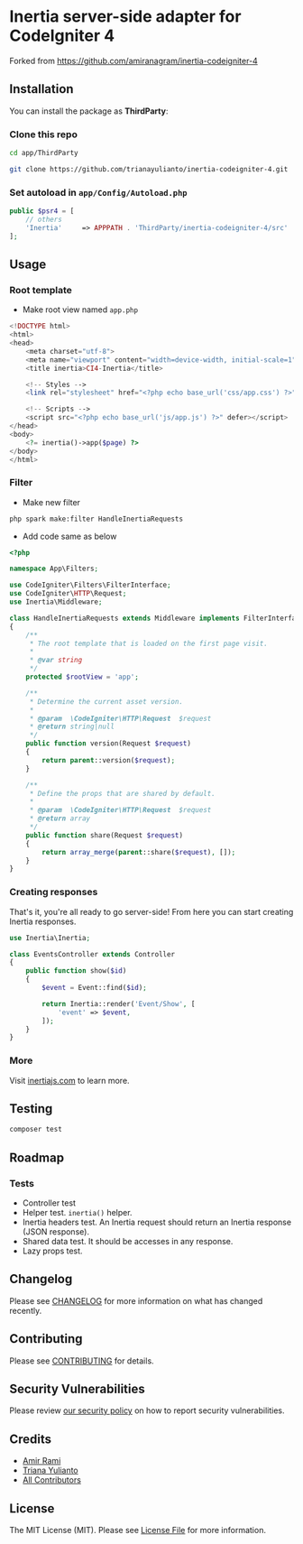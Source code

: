 # Inertia server-side adapter for CodeIgniter 4
Forked from https://github.com/amiranagram/inertia-codeigniter-4

## Installation

You can install the package as **ThirdParty**:

### Clone this repo

```bash
cd app/ThirdParty

git clone https://github.com/trianayulianto/inertia-codeigniter-4.git
```

### Set autoload in `app/Config/Autoload.php`

```php
public $psr4 = [
    // others
    'Inertia'     => APPPATH . 'ThirdParty/inertia-codeigniter-4/src'
];
```

## Usage

### Root template
- Make root view named `app.php`
```php
<!DOCTYPE html>
<html>
<head>
    <meta charset="utf-8">
    <meta name="viewport" content="width=device-width, initial-scale=1">
    <title inertia>CI4-Inertia</title>

    <!-- Styles -->
    <link rel="stylesheet" href="<?php echo base_url('css/app.css') ?>">

    <!-- Scripts -->
    <script src="<?php echo base_url('js/app.js') ?>" defer></script>
</head>
<body>
	<?= inertia()->app($page) ?>
</body>
</html>
```

### Filter

- Make new filter
```bash
php spark make:filter HandleInertiaRequests
```
- Add code same as below
```php
<?php

namespace App\Filters;

use CodeIgniter\Filters\FilterInterface;
use CodeIgniter\HTTP\Request;
use Inertia\Middleware;

class HandleInertiaRequests extends Middleware implements FilterInterface
{
    /**
     * The root template that is loaded on the first page visit.
     *
     * @var string
     */
    protected $rootView = 'app';

    /**
     * Determine the current asset version.
     *
     * @param  \CodeIgniter\HTTP\Request  $request
     * @return string|null
     */
    public function version(Request $request)
    {
        return parent::version($request);
    }

    /**
     * Define the props that are shared by default.
     *
     * @param  \CodeIgniter\HTTP\Request  $request
     * @return array
     */
    public function share(Request $request)
    {
        return array_merge(parent::share($request), []);
    }
}
```

### Creating responses
That's it, you're all ready to go server-side! From here you can start creating Inertia responses.
```php
use Inertia\Inertia;

class EventsController extends Controller
{
    public function show($id)
    {
        $event = Event::find($id);

        return Inertia::render('Event/Show', [
            'event' => $event,
        ]);
    }
}
```

### More
Visit [inertiajs.com](https://inertiajs.com/) to learn more.

## Testing

``` bash
composer test
```

## Roadmap

### Tests

* Controller test
* Helper test. `inertia()` helper.
* Inertia headers test. An Inertia request should return an Inertia response (JSON response).
* Shared data test. It should be accesses in any response.
* Lazy props test.

## Changelog

Please see [CHANGELOG](CHANGELOG.md) for more information on what has changed recently.

## Contributing

Please see [CONTRIBUTING](.github/CONTRIBUTING.md) for details.

## Security Vulnerabilities

Please review [our security policy](../../security/policy) on how to report security vulnerabilities.

## Credits

- [Amir Rami](https://github.com/amirami)
- [Triana Yulianto](https://github.com/trianayulianto)
- [All Contributors](../../contributors)

## License

The MIT License (MIT). Please see [License File](LICENSE.md) for more information.
